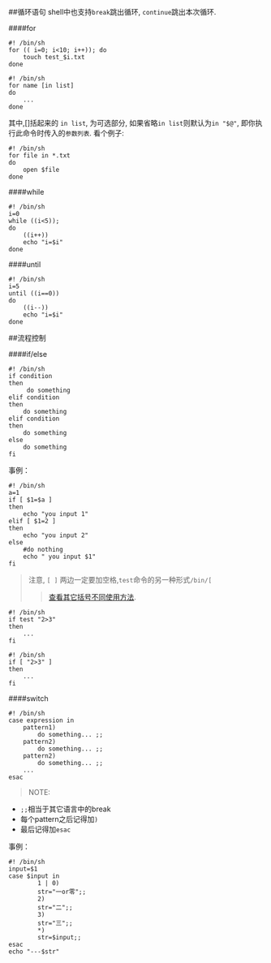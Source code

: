 ##循环语句
shell中也支持`break`跳出循环, `continue`跳出本次循环.

####for

```
#! /bin/sh
for (( i=0; i<10; i++)); do
	touch test_$i.txt
done
```
```
#! /bin/sh
for name [in list]
do
	...
done
```
其中,[]括起来的 `in list`, 为可选部分, 如果省略`in list`则默认为`in "$@"`, 即你执行此命令时传入的`参数列表`.
看个例子:

```
#! /bin/sh
for file in *.txt
do
	open $file
done
```

####while

```
#! /bin/sh
i=0
while ((i<5));
do
	((i++))
	echo "i=$i"
done
```

####until

```
#! /bin/sh
i=5
until ((i==0))
do
	((i--))
	echo "i=$i"
done
```


##流程控制

####if/else

```
#! /bin/sh
if condition
then 
	 do something
elif condition
then 
	do something
elif condition
then 
	do something
else
	do something
fi
```

事例：

```
#! /bin/sh
a=1
if [ $1=$a ]
then
	echo "you input 1"
elif [ $1=2 ]
then
	echo "you input 2"
else
	#do nothing
	echo " you input $1"
fi
```
> 注意, `[ ]` 两边一定要加空格,`test`命令的另一种形式`/bin/[`
> >[查看其它括号不同使用方法](http://blog.csdn.net/tttyd/article/details/11742241).

```
#! /bin/sh
if test "2>3"
then
	...
fi
```

```
#! /bin/sh
if [ "2>3" ]
then 
	...
fi
```

####switch
```
#! /bin/sh
case expression in
	pattern1)
		do something... ;;
	pattern2)
		do something... ;;
	pattern2)
		do something... ;;
	...
esac
```
>NOTE:
>> 
* `;;`相当于其它语言中的break
* 每个pattern之后记得加`)`
* 最后记得加`esac`

事例：

```
#! /bin/sh
input=$1
case $input in
        1 | 0)
        str="一or零";;
        2)
        str="二";;
        3)
        str="三";;
        *)
        str=$input;;
esac
echo "---$str"
```

